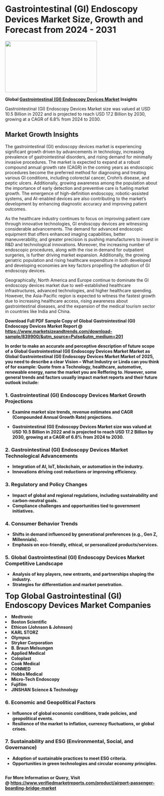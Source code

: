<H1>Gastrointestinal (GI) Endoscopy Devices Market Size, Growth and Forecast from 2024 - 2031</H1><img class="aligncenter size-medium wp-image-584254" src="https://thirdeyenews.in/wp-content/uploads/2024/09/Global-Market-Research-300x168.jpeg" alt="" width="300" height="168" /><p><strong>Global&nbsp;<a href="https://www.marketsizeandtrends.com/download-sample/839900/&amp;utm_source=Pulse&amp;utm_medium=201">Gastrointestinal (GI) Endoscopy Devices Market</a> Insights</strong></p><p>Gastrointestinal (GI) Endoscopy Devices Market size was valued at USD 10.5 Billion in 2022 and is projected to reach USD 17.2 Billion by 2030, growing at a CAGR of 6.8% from 2024 to 2030.</p><p><h2>Market Growth Insights</h2> <p>The gastrointestinal (GI) endoscopy devices market is experiencing significant growth driven by advancements in technology, increasing prevalence of gastrointestinal disorders, and rising demand for minimally invasive procedures. The market is expected to expand at a robust compound annual growth rate (CAGR) in the coming years as endoscopic procedures become the preferred method for diagnosing and treating various GI conditions, including colorectal cancer, Crohn’s disease, and peptic ulcers. Additionally, growing awareness among the population about the importance of early detection and preventive care is fueling market growth. The emergence of high-definition endoscopy, robotic-assisted systems, and AI-enabled devices are also contributing to the market’s development by enhancing diagnostic accuracy and improving patient outcomes.</p> <p><strong></strong></p> <p>As the healthcare industry continues to focus on improving patient care through innovative technologies, GI endoscopy devices are witnessing considerable advancements. The demand for advanced endoscopic equipment that offers enhanced imaging capabilities, better maneuverability, and greater precision is pushing manufacturers to invest in R&D and technological innovations. Moreover, the increasing number of endoscopic procedures, along with the rise in demand for outpatient surgeries, is further driving market expansion. Additionally, the growing geriatric population and rising healthcare expenditure in both developed and developing economies are key factors propelling the adoption of GI endoscopy devices.</p> <p>Geographically, North America and Europe continue to dominate the GI endoscopy devices market due to well-established healthcare infrastructures, advanced technologies, and higher healthcare spending. However, the Asia-Pacific region is expected to witness the fastest growth due to increasing healthcare access, rising awareness about gastrointestinal diseases, and the expansion of the medical tourism sector in countries like India and China.</p> <p><strong></p><p><span class=""><strong>Download Full PDF Sample Copy of Global Gastrointestinal (GI) Endoscopy Devices Market Report</strong> @ <a href="https://www.marketsizeandtrends.com/download-sample/839900/&amp;utm_source=Pulse&amp;utm_medium=201" target="_blank">https://www.marketsizeandtrends.com/download-sample/839900/&amp;utm_source=Pulse&amp;utm_medium=201</a></span></p><p>In order to make an accurate and perceptive description of future scope of a Global&nbsp;Gastrointestinal (GI) Endoscopy Devices Market Market as Global&nbsp;Gastrointestinal (GI) Endoscopy Devices Market Market of 2025, you need to describe a clear Vision &ndash; What Industry or Linda can you think of for example: Quote from a Technology, healthcare, automotive, renewable energy, name the market you are Reffering to. However, some general trends and factors usually impact market reports and their future outlook include:</p><h3>1.&nbsp;<strong>Gastrointestinal (GI) Endoscopy Devices Market Growth Projections</strong></h3><ul><li>Examine market size trends, revenue estimates and CAGR (Compounded Annual Growth Rate) projections.</li><li><p>Gastrointestinal (GI) Endoscopy Devices Market size was valued at USD 10.5 Billion in 2022 and is projected to reach USD 17.2 Billion by 2030, growing at a CAGR of 6.8% from 2024 to 2030.</p></li></ul><h3>2.&nbsp;<strong>Gastrointestinal (GI) Endoscopy Devices Market Technological Advancements</strong></h3><ul><li>Integration of AI, IoT, blockchain, or automation in the industry.</li><li>Innovations driving cost reductions or improving efficiency.</li></ul><h3>3.&nbsp;<strong>Regulatory and Policy Changes</strong></h3><ul><li>Impact of global and regional regulations, including sustainability and carbon-neutral goals.</li><li>Compliance challenges and opportunities tied to government initiatives.</li></ul><h3>4.&nbsp;<strong>Consumer Behavior Trends</strong></h3><ul><li>Shifts in demand influenced by generational preferences (e.g., Gen Z, Millennials).</li><li>Emphasis on eco-friendly, ethical, or personalized products/services.</li></ul><h3>5.&nbsp;<strong>Global Gastrointestinal (GI) Endoscopy Devices Market Competitive Landscape</strong></h3><ul><li>Analysis of key players, new entrants, and partnerships shaping the industry.</li><li>Strategies for differentiation and market penetration.</li></ul><p data-pm-slice="1 1 []"><span style="color: inherit; font-family: inherit; font-size: 25px;">Top Global Gastrointestinal (GI) Endoscopy Devices Market Companies</span></p><div class="" data-test-id=""><p><li>Medtronic</li><li> Boston Scientific</li><li> Ethicon (Johnson & Johnson)</li><li> KARL STORZ</li><li> Olympus</li><li> Stryker Corporation</li><li> B. Braun Melsungen</li><li> Applied Medical</li><li> Coloplast</li><li> Cook Medical</li><li> CONMED</li><li> Hobbs Medical</li><li> Micro-Tech Endoscopy</li><li> Fujifilm</li><li> JINSHAN Science & Technology</li></p></div><h3>6.&nbsp;<strong>Economic and Geopolitical Factors</strong></h3><ul><li>Influence of global economic conditions, trade policies, and geopolitical events.</li><li>Resilience of the market to inflation, currency fluctuations, or global crises.</li></ul><h3>7.&nbsp;<strong>Sustainability and ESG (Environmental, Social, and Governance)</strong></h3><ul><li>Adoption of sustainable practices to meet ESG criteria.</li><li>Opportunities in green technologies and circular economy principles.</li></ul><h2><strong style="font-size: 14px;">For More Information or Query, Visit @&nbsp;</strong><a style="background-color: #ffffff; font-size: 14px;" href="https://www.marketsizeandtrends.com/report/gastrointestinal-gi-endoscopy-devices-market/" target="_blank">https://www.verifiedmarketreports.com/product/airport-passenger-boarding-bridge-market</a></h2>
